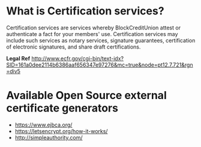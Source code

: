 
# What is Certification services?
Certification services are services whereby BlockCreditUnion attest or authenticate a fact for your members' use. Certification services may include such services as notary services, signature guarantees, certification of electronic signatures, and share draft certifications.

**Legal Ref**
http://www.ecfr.gov/cgi-bin/text-idx?SID=161a0dee2114b6386aaf656347e97276&mc=true&node=pt12.7.721&rgn=div5

# Available Open Source external certificate generators
* https://www.ejbca.org/
* https://letsencrypt.org/how-it-works/
* http://simpleauthority.com/
